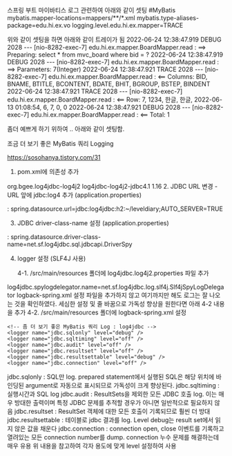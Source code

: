 
스프링 부트 마이바티스 로그 관련하여 아래와 같이 셋팅 
#MyBatis
mybatis.mapper-locations=mappers/**/*.xml
mybatis.type-aliases-package=edu.hi.ex.vo
logging.level.edu.hi.ex.mapper=TRACE

위와 같이 셋팅을 하면 아래와 같이 트레이가 됨
2022-06-24 12:38:47.919 DEBUG 2028 --- [nio-8282-exec-7] edu.hi.ex.mapper.BoardMapper.read        : ==>  Preparing: select * from mvc_board where bid = ?
2022-06-24 12:38:47.919 DEBUG 2028 --- [nio-8282-exec-7] edu.hi.ex.mapper.BoardMapper.read        : ==> Parameters: 7(Integer)
2022-06-24 12:38:47.921 TRACE 2028 --- [nio-8282-exec-7] edu.hi.ex.mapper.BoardMapper.read        : <==    Columns: BID, BNAME, BTITLE, BCONTENT, BDATE, BHIT, BGROUP, BSTEP, BINDENT
2022-06-24 12:38:47.921 TRACE 2028 --- [nio-8282-exec-7] edu.hi.ex.mapper.BoardMapper.read        : <==        Row: 7, 1234, 한글, 한글, 2022-06-13 01:08:54, 6, 7, 0, 0
2022-06-24 12:38:47.921 DEBUG 2028 --- [nio-8282-exec-7] edu.hi.ex.mapper.BoardMapper.read        : <==      Total: 1

좀더 예쁘게 하기 위하여 .. 아래와 같이 셋팅함.

조금 더 보기 좋은 MyBatis 쿼리 Logging
 
https://sosohanya.tistory.com/31

1. pom.xml에 의존성 추가

<dependency>
  <groupId>org.bgee.log4jdbc-log4j2</groupId>
  <artifactId>log4jdbc-log4j2-jdbc4.1</artifactId>
  <version>1.16</version>
</dependency>
2. JDBC URL 변경 - URL 앞에 jdbc:log4 추가 (application.properties) 

: spring.datasource.url=jdbc:log4jdbc:h2:~/leveldiary;AUTO_SERVER=TRUE

 

3. JDBC driver-class-name 설정 (application.properties)

: spring.datasource.driver-class-name=net.sf.log4jdbc.sql.jdbcapi.DriverSpy 

 

4. logger 설정 (SLF4J 사용)

    4-1. /src/main/resources 폴더에 log4jdbc.log4j2.properties 파일 추가 

log4jdbc.spylogdelegator.name=net.sf.log4jdbc.log.slf4j.Slf4jSpyLogDelegator
logback-spring.xml 설정 파일을 추가하지 않고 여기까지만 해도 로그는 잘 나오는 것을 확인하였다. 세심한 설정 및 줄 바꿈으로 가독성 향상을 원한다면 아래 4-2 내용을 추가
    4-2. /src/main/resources 폴더에 logback-spring.xml 설정

<?xml version="1.0" encoding="UTF-8"?>
<configuration>
	<include resource="org/springframework/boot/logging/logback/base.xml"/>
	
	<!-- 좀 더 보기 좋은 MyBatis 쿼리 Log : log4jdbc -->
	<logger name="jdbc.sqlonly" level="debug" />
	<logger name="jdbc.sqltiming" level="off" />
	<logger name="jdbc.audit" level="off" />
	<logger name="jdbc.resultset" level="off" />
	<logger name="jdbc.resultsettable" level="debug" />
	<logger name="jdbc.connection" level="off" />
</configuration>
jdbc.sqlonly : SQL만 log. prepared statement에서 실행된 SQL은 해당 위치에 바인딩된 argument로 자동으로 표시되므로 가독성이 크게 향상된다.
jdbc.sqltiming : 실행시간과 SQL log
jdbc.audit : ResultSets을 제외한 모든 JDBC 호출 log. 이는 매우 방대한 출력이며 특정 JDBC 문제를 추적할 경우가 아니면 일반적으로 필요하지 않음
jdbc.resultset : ResultSet 객체에 대한 모든 호출이 기록되므로 훨씬 더 방대
jdbc.resultsettable : 테이블로 jdbc 결과를 log. Level debug는 result set에서 읽지 않은 값을 채운다
jdbc.connection : connection open, close 이벤트를 기록하고 열려있는 모든 connection number를 dump. connection 누수 문제를 해결하는데 매우 유용
위 내용을 참고하여 각자 용도에 맞게 level 설정하여 사용 
